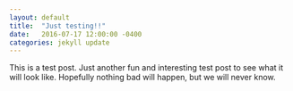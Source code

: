 ```yaml
---
layout: default
title:  "Just testing!!"
date:   2016-07-17 12:00:00 -0400
categories: jekyll update
---
```

This is a test post. Just another fun and interesting test post to see what it will look like.
Hopefully nothing bad will happen, but we will never know.
